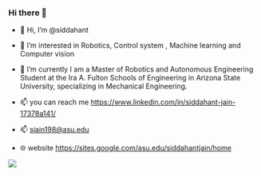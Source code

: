### Hi there 👋

- 👋 Hi, I’m @siddahant

- 👀 I’m interested in Robotics, Control system , Machine learning and Computer vision

- 🌱 I’m currently I am a Master of Robotics and Autonomous Engineering Student at the Ira A. Fulton Schools of Engineering in Arizona State University, specializing in Mechanical Engineering.

- 📫 you can reach me https://www.linkedin.com/in/siddahant-jain-17378a141/
- 📫 sjain198@asu.edu
- 🌐 website https://sites.google.com/asu.edu/siddahantjain/home

<!---
siddahant/siddahant is a ✨ special ✨ repository because its `README.md` (this file) appears on your GitHub profile.
You can click the Preview link to take a look at your changes.
--->


<img align="center" src="https://github-readme-stats.vercel.app/api/top-langs/?username=siddahant&hide=Jupyter%20Notebook"> 

